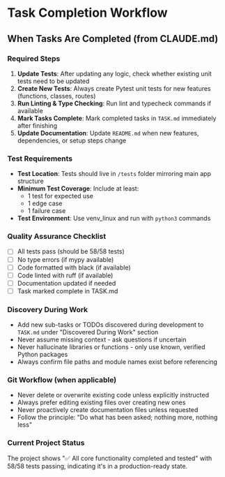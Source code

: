 # Task Completion Workflow

## When Tasks Are Completed (from CLAUDE.md)

### Required Steps
1. **Update Tests**: After updating any logic, check whether existing unit tests need to be updated
2. **Create New Tests**: Always create Pytest unit tests for new features (functions, classes, routes)
3. **Run Linting & Type Checking**: Run lint and typecheck commands if available
4. **Mark Tasks Complete**: Mark completed tasks in `TASK.md` immediately after finishing
5. **Update Documentation**: Update `README.md` when new features, dependencies, or setup steps change

### Test Requirements
- **Test Location**: Tests should live in `/tests` folder mirroring main app structure  
- **Minimum Test Coverage**: Include at least:
  - 1 test for expected use
  - 1 edge case
  - 1 failure case
- **Test Environment**: Use venv_linux and run with `python3` commands

### Quality Assurance Checklist
- [ ] All tests pass (should be 58/58 tests)
- [ ] No type errors (if mypy available)
- [ ] Code formatted with black (if available)
- [ ] Code linted with ruff (if available)
- [ ] Documentation updated if needed
- [ ] Task marked complete in TASK.md

### Discovery During Work
- Add new sub-tasks or TODOs discovered during development to `TASK.md` under "Discovered During Work" section
- Never assume missing context - ask questions if uncertain
- Never hallucinate libraries or functions - only use known, verified Python packages
- Always confirm file paths and module names exist before referencing

### Git Workflow (when applicable)
- Never delete or overwrite existing code unless explicitly instructed
- Always prefer editing existing files over creating new ones
- Never proactively create documentation files unless requested
- Follow the principle: "Do what has been asked; nothing more, nothing less"

### Current Project Status
The project shows "✅ All core functionality completed and tested" with 58/58 tests passing, indicating it's in a production-ready state.